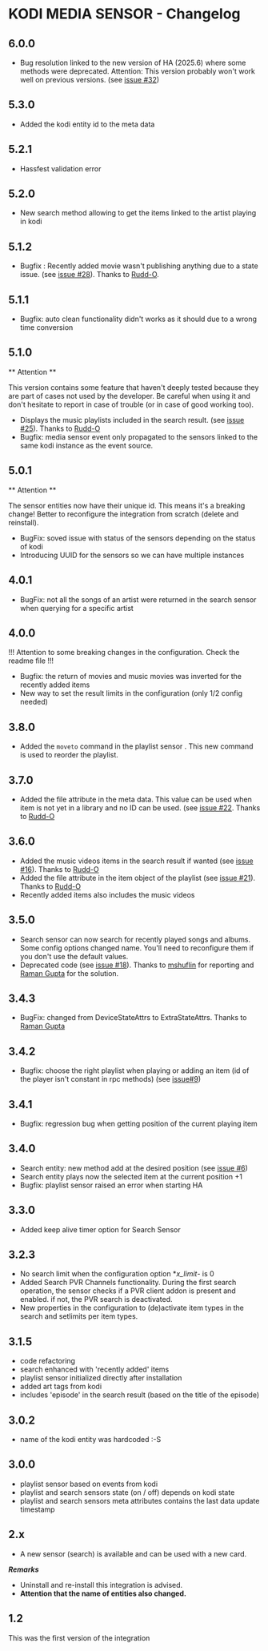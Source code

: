 # KODI MEDIA SENSOR - Changelog

## 6.0.0

- Bug resolution linked to the new version of HA (2025.6) where some methods were deprecated. Attention: This version probably won't work well on previous versions. (see [issue #32](https://github.com/jtbgroup/kodi-search-card/issues/32))

## 5.3.0

- Added the kodi entity id to the meta data

## 5.2.1

- Hassfest validation error

## 5.2.0

- New search method allowing to get the items linked to the artist playing in kodi

## 5.1.2

- Bugfix : Recently added movie wasn't publishing anything due to a state issue. (see [issue #28](https://github.com/jtbgroup/kodi-media-sensors/issues/28)). Thanks to [Rudd-O](https://github.com/Rudd-O).

## 5.1.1

- Bugfix: auto clean functionality didn't works as it should due to a wrong time conversion

## 5.1.0

** Attention **

This version contains some feature that haven't deeply tested because they are part of cases not used by the developer. Be careful when using it and don't hesitate to report in case of trouble (or in case of good working too).

- Displays the music playlists included in the search result. (see [issue #25](https://github.com/jtbgroup/kodi-search-card/issues/25)). Thanks to [Rudd-O](https://github.com/Rudd-O)
- Bugfix: media sensor event only propagated to the sensors linked to the same kodi instance as the event source.

## 5.0.1

** Attention **

The sensor entities now have their unique id. This means it's a breaking change! Better to reconfigure the integration from scratch (delete and reinstall).

- BugFix: soved issue with status of the sensors depending on the status of kodi
- Introducing UUID for the sensors so we can have multiple instances

## 4.0.1

- BugFix: not all the songs of an artist were returned in the search sensor when querying for a specific artist

## 4.0.0

!!! Attention to some breaking changes in the configuration. Check the readme file !!!

- Bugfix: the return of movies and music movies was inverted for the recently added items
- New way to set the result limits in the configuration (only 1/2 config needed)

## 3.8.0

- Added the `moveto` command in the playlist sensor . This new command is used to reorder the playlist.

## 3.7.0

- Added the file attribute in the meta data. This value can be used when item is not yet in a library and no ID can be used. (see [issue #22](https://github.com/jtbgroup/kodi-media-sensors/issues/22). Thanks to [Rudd-O](https://github.com/Rudd-O)

## 3.6.0

- Added the music videos items in the search result if wanted (see [issue #16](https://github.com/jtbgroup/kodi-search-card/issues/16)). Thanks to [Rudd-O](https://github.com/Rudd-O)
- Added the file attribute in the item object of the playlist (see [issue #21](https://github.com/jtbgroup/kodi-search-card/issues/21)). Thanks to [Rudd-O](https://github.com/Rudd-O)
- Recently added items also includes the music videos

## 3.5.0

- Search sensor can now search for recently played songs and albums. Some config options changed name. You'll need to reconfigure them if you don't use the default values.
- Deprecated code (see [issue #18](https://github.com/jtbgroup/kodi-media-sensors/issues/18)). Thanks to [mshuflin](https://github.com/mshuflin) for reporting and [Raman Gupta](https://github.com/raman325) for the solution.

## 3.4.3

- BugFix: changed from DeviceStateAttrs to ExtraStateAttrs. Thanks to [Raman Gupta](https://github.com/raman325)

## 3.4.2

- Bugfix: choose the right playlist when playing or adding an item (id of the player isn't constant in rpc methods) (see [issue#9](https://github.com/jtbgroup/kodi-search-card/issues/9))

## 3.4.1

- Bugfix: regression bug when getting position of the current playing item

## 3.4.0

- Search entity: new method add at the desired position (see [issue #6](https://github.com/jtbgroup/kodi-search-card/issues/6))
- Search entity plays now the selected item at the current position +1
- Bugfix: playlist sensor raised an error when starting HA

## 3.3.0

- Added keep alive timer option for Search Sensor

## 3.2.3

- No search limit when the configuration option \*_x_limit_- is 0
- Added Search PVR Channels functionality. During the first search operation, the sensor checks if a PVR client addon is present and enabled. if not, the PVR search is deactivated.
- New properties in the configuration to (de)activate item types in the search and setlimits per item types.

## 3.1.5

- code refactoring
- search enhanced with 'recently added' items
- playlist sensor initialized directly after installation
- added art tags from kodi
- includes 'episode' in the search result (based on the title of the episode)

## 3.0.2

- name of the kodi entity was hardcoded :-S

## 3.0.0

- playlist sensor based on events from kodi
- playlist and search sensors state (on / off) depends on kodi state
- playlist and search sensors meta attributes contains the last data update timestamp

## 2.x

- A new sensor (search) is available and can be used with a new card.

**_Remarks_**

- Uninstall and re-install this integration is advised.
- **Attention that the name of entities also changed.**

## 1.2

This was the first version of the integration
